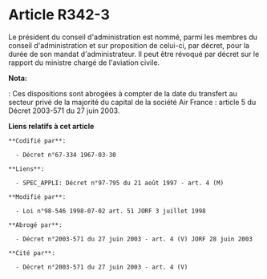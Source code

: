 # Article R342-3

Le président du conseil d'administration est nommé, parmi les membres du conseil d'administration et sur proposition de
celui-ci, par décret, pour la durée de son mandat d'administrateur. Il peut être révoqué par décret sur le rapport du
ministre chargé de l'aviation civile.

**Nota:**

: Ces dispositions sont abrogées à compter de la date du transfert au secteur privé de la majorité du capital de la société
Air France : article 5 du Décret 2003-571 du 27 juin 2003.

**Liens relatifs à cet article**

	**Codifié par**:

	  - Décret n°67-334 1967-03-30

	**Liens**:

	  - SPEC_APPLI: Décret n°97-795 du 21 août 1997 - art. 4 (M)

	**Modifié par**:

	  - Loi n°98-546 1998-07-02 art. 51 JORF 3 juillet 1998

	**Abrogé par**:

	  - Décret n°2003-571 du 27 juin 2003 - art. 4 (V) JORF 28 juin 2003

	**Cité par**:

	  - Décret n°2003-571 du 27 juin 2003 - art. 4 (V)
